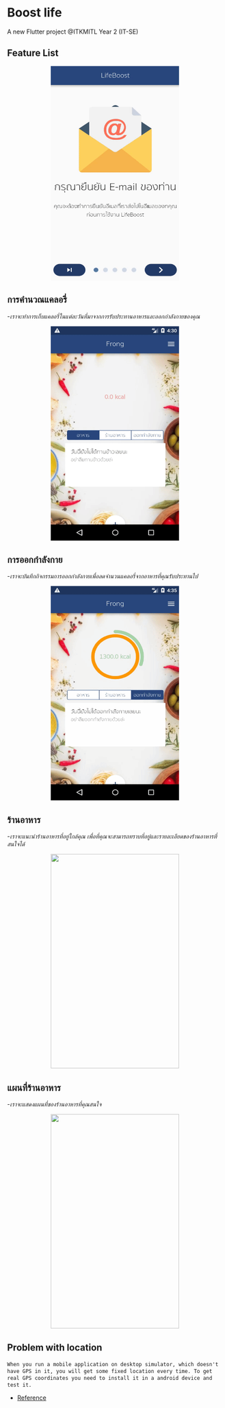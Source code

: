 # Boost life

A new Flutter project @ITKMITL Year 2 (IT-SE)


## Feature List 
<!-- ![feature List](resource/featurelist.gif) -->
<p align="center">
  <img width="300" height="500" src="resource/featurelist.gif">
</p>

## การคำนวณแคลอรี่
-*เราจะทำการเก็บแคลอรี่ในแต่ละวันที่มาจากการรับประทานอาหารและออกกำลังกายของคุณ*

<!-- ![cal](resource/cal.gif) -->
<p align="center">
  <img width="300" height="500" src="resource/cal.gif">
</p>

## การออกกำลังกาย
-*เราจะบันทึกกิจกรรมการออกกำลังกายเพื่อลดจำนวนแคลอรี่จากอาหารที่คุณรับประทานไป*
<!-- ![ex](resource/ex.gif) -->
<p align="center">
  <img width="300" height="500" src="resource/ex.gif">
</p>

## ร้านอาหาร
-*เราจะแนะนำร้านอาหารที่อยู่ใกล้คุณ เพื่อที่คุณจะสามารถทราบที่อยู่และรายละเอียดของร้านอาหารที่สนใจได้*
<!-- ![res](resource/res_nearby.gif) -->
<p align="center">
  <img width="300" height="500" src="res_nearby.gif">
</p>

## แผนที่ร้านอาหาร
-*เราจะแสดงแผนที่ของร้านอาหารที่คุณสนใจ*
<!-- ![map](resource/map.gif) -->
<p align="center">
  <img width="300" height="500" src="map.gif">
</p>

## Problem with location
    When you run a mobile application on desktop simulator, which doesn't have GPS in it, you will get some fixed location every time. To get real GPS coordinates you need to install it in a android device and test it.
- [Reference](https://stackoverflow.com/questions/9778251/gps-wrong-location)
